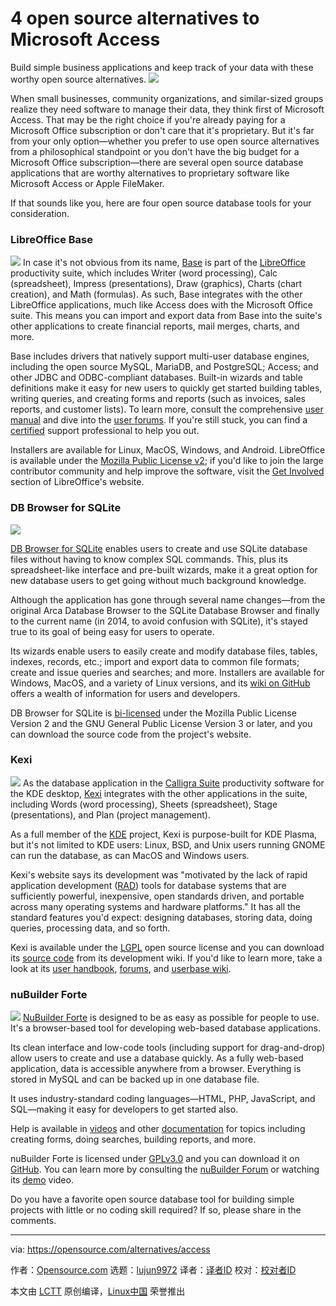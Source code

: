 4 open source alternatives to Microsoft Access
======
Build simple business applications and keep track of your data with these worthy open source alternatives.
![](https://opensource.com/sites/default/files/styles/image-full-size/public/lead-images/bus_cloud_database.png?itok=lhhU42fg)

When small businesses, community organizations, and similar-sized groups realize they need software to manage their data, they think first of Microsoft Access. That may be the right choice if you're already paying for a Microsoft Office subscription or don't care that it's proprietary. But it's far from your only option—whether you prefer to use open source alternatives from a philosophical standpoint or you don't have the big budget for a Microsoft Office subscription—there are several open source database applications that are worthy alternatives to proprietary software like Microsoft Access or Apple FileMaker.

If that sounds like you, here are four open source database tools for your consideration.

### LibreOffice Base

![](https://opensource.com/sites/default/files/uploads/libreoffice-base.png)
In case it's not obvious from its name, [Base][1] is part of the [LibreOffice][2] productivity suite, which includes Writer (word processing), Calc (spreadsheet), Impress (presentations), Draw (graphics), Charts (chart creation), and Math (formulas). As such, Base integrates with the other LibreOffice applications, much like Access does with the Microsoft Office suite. This means you can import and export data from Base into the suite's other applications to create financial reports, mail merges, charts, and more.

Base includes drivers that natively support multi-user database engines, including the open source MySQL, MariaDB, and PostgreSQL; Access; and other JDBC and ODBC-compliant databases. Built-in wizards and table definitions make it easy for new users to quickly get started building tables, writing queries, and creating forms and reports (such as invoices, sales reports, and customer lists). To learn more, consult the comprehensive [user manual][3] and dive into the [user forums][4]. If you're still stuck, you can find a [certified][5] support professional to help you out.

Installers are available for Linux, MacOS, Windows, and Android. LibreOffice is available under the [Mozilla Public License v2][6]; if you'd like to join the large contributor community and help improve the software, visit the [Get Involved][7] section of LibreOffice's website.

### DB Browser for SQLite

![](https://opensource.com/sites/default/files/uploads/sqlitebrowser.png)

[DB Browser for SQLite][8] enables users to create and use SQLite database files without having to know complex SQL commands. This, plus its spreadsheet-like interface and pre-built wizards, make it a great option for new database users to get going without much background knowledge.

Although the application has gone through several name changes—from the original Arca Database Browser to the SQLite Database Browser and finally to the current name (in 2014, to avoid confusion with SQLite), it's stayed true to its goal of being easy for users to operate.

Its wizards enable users to easily create and modify database files, tables, indexes, records, etc.; import and export data to common file formats; create and issue queries and searches; and more. Installers are available for Windows, MacOS, and a variety of Linux versions, and its [wiki on GitHub][9] offers a wealth of information for users and developers.

DB Browser for SQLite is [bi-licensed][10] under the Mozilla Public License Version 2 and the GNU General Public License Version 3 or later, and you can download the source code from the project's website.

### Kexi

![](https://opensource.com/sites/default/files/uploads/kexi-3.0-table-view.png)
As the database application in the [Calligra Suite][11] productivity software for the KDE desktop, [Kexi][12] integrates with the other applications in the suite, including Words (word processing), Sheets (spreadsheet), Stage (presentations), and Plan (project management).

As a full member of the [KDE][13] project, Kexi is purpose-built for KDE Plasma, but it's not limited to KDE users: Linux, BSD, and Unix users running GNOME can run the database, as can MacOS and Windows users.

Kexi's website says its development was "motivated by the lack of rapid application development ([RAD][14]) tools for database systems that are sufficiently powerful, inexpensive, open standards driven, and portable across many operating systems and hardware platforms." It has all the standard features you'd expect: designing databases, storing data, doing queries, processing data, and so forth.

Kexi is available under the [LGPL][15] open source license and you can download its [source code][16] from its development wiki. If you'd like to learn more, take a look at its [user handbook][17], [forums][18], and [userbase wiki][17].

### nuBuilder Forte

![](https://opensource.com/sites/default/files/uploads/screenshot_from_2018-10-17_13-23-25.png)
[NuBuilder Forte][19] is designed to be as easy as possible for people to use. It's a browser-based tool for developing web-based database applications.

Its clean interface and low-code tools (including support for drag-and-drop) allow users to create and use a database quickly. As a fully web-based application, data is accessible anywhere from a browser. Everything is stored in MySQL and can be backed up in one database file.

It uses industry-standard coding languages—HTML, PHP, JavaScript, and SQL—making it easy for developers to get started also.

Help is available in [videos][20] and other [documentation][21] for topics including creating forms, doing searches, building reports, and more.

nuBuilder Forte is licensed under [GPLv3.0][22] and you can download it on [GitHub][23]. You can learn more by consulting the [nuBuilder Forum][24] or watching its [demo][25] video.

Do you have a favorite open source database tool for building simple projects with little or no coding skill required? If so, please share in the comments.

--------------------------------------------------------------------------------

via: https://opensource.com/alternatives/access

作者：[Opensource.com][a]
选题：[lujun9972][b]
译者：[译者ID](https://github.com/译者ID)
校对：[校对者ID](https://github.com/校对者ID)

本文由 [LCTT](https://github.com/LCTT/TranslateProject) 原创编译，[Linux中国](https://linux.cn/) 荣誉推出

[a]: https://opensource.com
[b]: https://github.com/lujun9972
[1]: https://www.libreoffice.org/discover/base/
[2]: https://www.libreoffice.org/
[3]: https://documentation.libreoffice.org/en/english-documentation/base/
[4]: http://document-foundation-mail-archive.969070.n3.nabble.com/Users-f1639498.html
[5]: https://www.libreoffice.org/get-help/professional-support/
[6]: https://www.libreoffice.org/download/license/
[7]: https://www.libreoffice.org/community/get-involved/
[8]: http://sqlitebrowser.org/
[9]: https://github.com/sqlitebrowser/sqlitebrowser/wiki
[10]: https://github.com/sqlitebrowser/sqlitebrowser/blob/master/LICENSE
[11]: https://www.calligra.org/
[12]: https://www.calligra.org/kexi/
[13]: https://www.kde.org/
[14]: http://en.wikipedia.org/wiki/Rapid_application_development
[15]: http://kexi-project.org/wiki/wikiview/index.php@KexiLicense.html
[16]: http://kexi-project.org/wiki/wikiview/index.php@Download.html
[17]: https://userbase.kde.org/Kexi/Handbook
[18]: http://forum.kde.org/kexi
[19]: https://www.nubuilder.com/
[20]: https://www.nubuilder.com/videos
[21]: https://www.nubuilder.com/wiki
[22]: https://github.com/nuSoftware/nuBuilder4/blob/master/LICENSE.txt
[23]: https://github.com/nuSoftware/nuBuilder4
[24]: https://forums.nubuilder.com/viewforum.php?f=18&sid=7036bccdc08ba0da73181bc72cd63c62
[25]: https://www.youtube.com/watch?v=tdh9ILCUAco&feature=youtu.be

